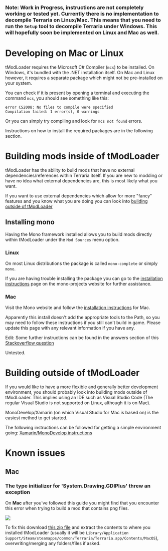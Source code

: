 ### Note: Work in Progress, instructions are not completely working or tested yet. Currently there is no implementation to decompile Terraria on Linux/Mac. This means that you need to run the `Setup` tool to decompile Terraria under Windows. This will hopefully soon be implemented on Linux and Mac as well.

# Developing on Mac or Linux
tModLoader requires the Microsoft C# Compiler (`mcs`) to be installed.
On Windows, it's bundled with the .NET installation itself. On Mac and Linux however, it requires a separate package which might not be pre-installed on your system.

You can check if it is present by opening a terminal and executing the command `mcs`, you should see something like this:
```
error CS2008: No files to compile were specified
Compilation failed: 1 error(s), 0 warnings
```

Or you can simply try compiling and look for `mcs not found` errors.

Instructions on how to install the required packages are in the following section.

# Building mods inside of tModLoader

tModLoader has the ability to build mods that have no external dependencies/references within Terraria itself.
If you are new to modding or have no idea what external dependencies are, this is most likely what you want.

If you want to use external dependencies which allow for more "fancy" features and you know what you are doing you can look into [building outside of tModLoader](#building-outside-of-tmodloader)

## Installing mono
Having the Mono framework installed allows you to build mods directly within tModLoader under the `Mod Sources` menu option.

### Linux

On most Linux distributions the package is called `mono-complete` or simply `mono`.

If you are having trouble installing the package you can go to the [installation instructions](https://www.mono-project.com/download/stable/#download-lin) page on the mono-projects website for further assistance.

### Mac

Visit the Mono website and follow the [installation instructions](https://www.mono-project.com/download/stable/#download-mac) for Mac.

Apparently this install doesn't add the appropriate tools to the Path, so you may need to follow these instructions if you still can't build in game. Please update this page with any relevant information if you have any.

Edit: Some further instructions can be found in the answers section of this [Stackoverflow question](https://stackoverflow.com/questions/32542535/how-to-install-mono-on-macos-so-mono-works-in-terminal)

Untested.

# Building outside of tModLoader

If you would like to have a more flexible and generally better development environment, you should probably look into building mods outside of tModLoader. This implies using an IDE such as Visual Studio Code (The regular Visual Studio is not supported on Linux, although it is on Mac).

MonoDevelop/Xamarin (on which Visual Studio for Mac is based on) is the easiest method to get started.

The following instructions can be followed for getting a simple environment going: [Xamarin/MonoDevelop instructions](https://forums.terraria.org/index.php?threads/1-3-tmodloader-a-modding-api.23726/page-525#post-1001200)

# Known issues
## Mac
### The type initializer for 'System.Drawing.GDIPlus' threw an exception
On **Mac** after you've followed this guide you might find that you encounter this error when trying to build a mod that contains png files.

![](https://cdn.discordapp.com/attachments/103115427491610624/540334979343974410/Screen_Shot_2019-01-30_at_6.55.40_PM.png)

To fix this download [this zip file](https://cdn.discordapp.com/attachments/103115427491610624/540387967915655188/system.drawing_for_mac.zip) and extract the contents to where you installed tModLoader (usually it will be `Library/Application Support/Steam/steamapps/common/Terraria/Terraria.app/Contents/MacOS`), overwriting/merging any folders/files if asked.
